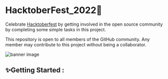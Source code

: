 # HacktoberFest_2022🎉

Celebrate [Hacktoberfest](https://hacktoberfest.digitalocean.com/) by getting involved in the open source community by completing some simple tasks in this project.

This repository is open to all members of the GitHub community. Any member may contribute to this project without being a collaborator.

![banner image](https://raw.githubusercontent.com/meerhamzadev/Hacktoberfest/main/assets/banner.jpg)

## ✨Getting Started :

